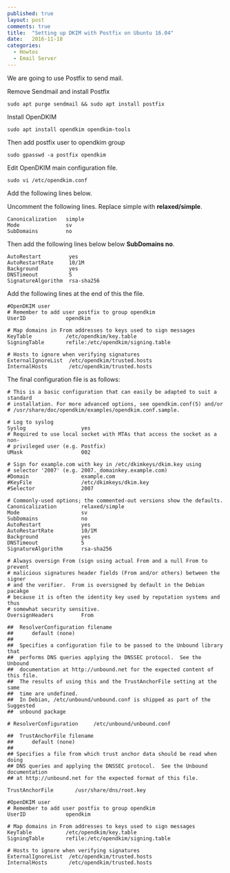 ```yaml
---
published: true
layout: post
comments: true
title:  "Setting up DKIM with Postfix on Ubuntu 16.04"
date:   2016-11-18
categories:
  - Howtos
  - Email Server
---
```


We are going to use Postfix to send mail.

Remove Sendmail and install Postfix

    sudo apt purge sendmail && sudo apt install postfix

Install OpenDKIM

    sudo apt install opendkim opendkim-tools
 
Then add postfix user to opendkim group

    sudo gpasswd -a postfix opendkim

Edit OpenDKIM main configuration file.

    sudo vi /etc/opendkim.conf

Add the following lines below.

Uncomment the following lines. Replace simple with <b>relaxed/simple</b>.

    Canonicalization   simple
    Mode               sv
    SubDomains         no
  
Then add the following lines below below <b>SubDomains  no</b>.

    AutoRestart         yes
    AutoRestartRate     10/1M
    Background          yes
    DNSTimeout          5
    SignatureAlgorithm  rsa-sha256
 
Add the following lines at the end of this the file.
    
    #OpenDKIM user
    # Remember to add user postfix to group opendkim
    UserID             opendkim
     
    # Map domains in From addresses to keys used to sign messages
    KeyTable           /etc/opendkim/key.table
    SigningTable       refile:/etc/opendkim/signing.table
     
    # Hosts to ignore when verifying signatures
    ExternalIgnoreList  /etc/opendkim/trusted.hosts
    InternalHosts       /etc/opendkim/trusted.hosts
    
The final configuration file is as follows:

    # This is a basic configuration that can easily be adapted to suit a standard
    # installation. For more advanced options, see opendkim.conf(5) and/or
    # /usr/share/doc/opendkim/examples/opendkim.conf.sample.
    
    # Log to syslog
    Syslog                  yes
    # Required to use local socket with MTAs that access the socket as a non-
    # privileged user (e.g. Postfix)
    UMask                   002
    
    # Sign for example.com with key in /etc/dkimkeys/dkim.key using
    # selector '2007' (e.g. 2007._domainkey.example.com)
    #Domain                 example.com
    #KeyFile                /etc/dkimkeys/dkim.key
    #Selector               2007
    
    # Commonly-used options; the commented-out versions show the defaults.
    Canonicalization        relaxed/simple
    Mode                    sv
    SubDomains              no
    AutoRestart         	yes
    AutoRestartRate     	10/1M
    Background          	yes
    DNSTimeout          	5
    SignatureAlgorithm  	rsa-sha256
    
    # Always oversign From (sign using actual From and a null From to prevent
    # malicious signatures header fields (From and/or others) between the signer
    # and the verifier.  From is oversigned by default in the Debian pacakge
    # because it is often the identity key used by reputation systems and thus
    # somewhat security sensitive.
    OversignHeaders         From
    
    ##  ResolverConfiguration filename
    ##      default (none)
    ##
    ##  Specifies a configuration file to be passed to the Unbound library that
    ##  performs DNS queries applying the DNSSEC protocol.  See the Unbound
    ##  documentation at http://unbound.net for the expected content of this file.
    ##  The results of using this and the TrustAnchorFile setting at the same
    ##  time are undefined.
    ##  In Debian, /etc/unbound/unbound.conf is shipped as part of the Suggested
    ##  unbound package
    
    # ResolverConfiguration     /etc/unbound/unbound.conf
    
    ##  TrustAnchorFile filename
    ##      default (none)
    ##
    ## Specifies a file from which trust anchor data should be read when doing
    ## DNS queries and applying the DNSSEC protocol.  See the Unbound documentation
    ## at http://unbound.net for the expected format of this file.
    
    TrustAnchorFile       /usr/share/dns/root.key
    
    #OpenDKIM user
    # Remember to add user postfix to group opendkim
    UserID             opendkim
    
    # Map domains in From addresses to keys used to sign messages
    KeyTable           /etc/opendkim/key.table
    SigningTable       refile:/etc/opendkim/signing.table
    
    # Hosts to ignore when verifying signatures
    ExternalIgnoreList  /etc/opendkim/trusted.hosts
    InternalHosts       /etc/opendkim/trusted.hosts
